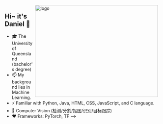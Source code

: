 <img src="https://github-readme-stats.vercel.app/api?username=danielzhangau&show_icons=true" alt="logo" height="300" width="400" align="right" style="margin: 5px; margin-bottom: 0px;" />  

## Hi~ it's Daniel 👋 
- 🎓 The University of Queensland (bachelor's degree) 
- 📫 My background lies in Machine Learning. 
- ⚡ Familiar with Python, Java, HTML, CSS, JavaScript, and C language.
- 🔭 Computer Vision (检测/分割/抠图/识别/目标跟踪)
- ❤  Frameworks: PyTorch, TF
-->

<!----- 
 ![](https://visitor-badge.laobi.icu/badge?page_id=danielzhangau.danielzhangau)
<div align='center'>
  <img src="https://github-profile-trophy.vercel.app/?username=danielzhangau&theme=flat" alt="logo" height="160" align="left" style="margin: auto; margin-bottom: 20px;" /> 
</div>   
----->
